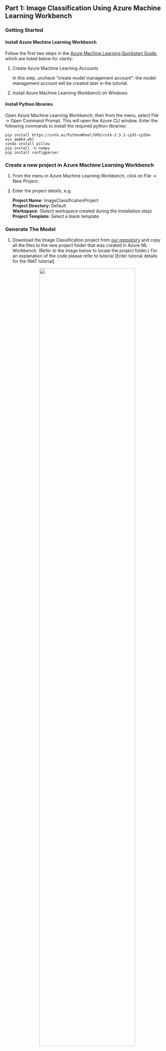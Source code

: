 ﻿## Part 1: Image Classification Using Azure Machine Learning Workbench

### Getting Started

#### Install Azure Machine Learning Workbench

Follow the first two steps in the [Azure Machine Learning Quickstart Guide](https://docs.microsoft.com/en-us/azure/machine-learning/preview/quickstart-installation), which are listed below for clarity:

1.	Create Azure Machine Learning Accounts

	In this step, uncheck "create model management account": the model management account will be created later in the tutorial.
2.	Install Azure Machine Learning Workbench on Windows

#### Install Python libraries

Open Azure Machine Learning Workbench, then from the menu, select File -> Open Command Prompt. This will open the Azure CLI window. Enter the following commands to install the required python libraries:
```
pip install https://cntk.ai/PythonWheel/GPU/cntk-2.3.1-cp35-cp35m-win_amd64.whl
conda install pillow
pip install -U numpy
pip install configparser
```

### Create a new project in Azure Machine Learning Workbench

1.	From the menu in Azure Machine Learning Workbench, click on File -> New Project.
2.	Enter the project details, e.g.

	<b>Project Name:</b> ImageClassificationProject<br/>
	<b>Project Directory:</b> Default <br/>
	<b>Workspace:</b> (Select workspace created during the Installation step) <br/>
	<b>Project Template:</b> Select a blank template <br/>

### Generate The Model

1.  Download the Image Classification project from [our repository](https://github.com/akegramener/ImgClassAzureMLCode) and copy all the files to the new project folder that was created in Azure ML Workbench. (Refer to the image below to locate the project folder.) For an explanation of the code please refer to tutorial [Enter tutorial details for the INAT tutorial]. 
	<p align="center"><img src="/Images/Azure-ML-Workbench-Project-Direc.jpg" data-canonical-src="/Images/Azure-ML-Workbench-Project-Direc.jpg" width="80%" height="80%" /><p>

2. Open the project directory (Directory location as shown in the image above). Locate the file named `Config.ini` and change the 'PATH' variable to a location that you prefer. (By default, the path points to `c:\azure_ml_outputs`.)

3.  In Azure Machine Learning Workbench, click on the Files icon (a file folder) along the left-hand side of the screen, then click on the file named `create_directories.py`. We will use this script to create an output directory on your machine in a specified location and create an environment variable pointing to the new folder. Enter your preferred location for the output directory in the "arguments" field, as show in the screenshot below. Click "Run".
         
	<p align="center"><img src="/Images/Azure-ML-Workbench-Create-Directories-Code.jpg" data-canonical-src="/Images/Azure-ML-Workbench-Create-Directories-Code.jpg" width="80%" height="80%"/><p>
 
4.	Open the output directory created in step 2. Inside this directory, locate a folder named `data`. Download and extract the [image files](https://storage.googleapis.com/us_inat_data/train_val/train_val_images_mini.tar.gz) to the data folder as shown in the image below:
	<p align="center"><img src="/Images/Azure-ML-Workbench-Outputs-Data.jpg" data-canonical-src="/Images/Azure-ML-Workbench-Outputs-Data.jpg" width="60%" height="60%" /><p>

5.  In Azure Machine Learning Workbench, click on the file named `structure_data.py`, then click "Run". After the code has finished running, you should see two new folders named `train` and `validation` have been created inside the `data` folder.
	<p align="center"><img src="/Images/Azure-ML-Workbench-Train-Validation-Folders.jpg" data-canonical-src="/Images/Azure-ML-Workbench-Train-Validation-Folders.jpg" width="80%" height="80%" /><p>
	Navigate into the `train` and `validation` folders. Each of these folders should contain image files sorted into subdirectories by species, as shown in the screen shots below:
	<p align="center"><img src="/Images/Azure-ML-Workbench-Outputs-Folders.jpg" data-canonical-src="/Images/Azure-ML-Workbench-Outputs-Folders.jpg" width="70%" height="70%"/><p>
	<p align="center"><img src="/Images/Azure-ML-Workbench-Outputs-Data-Train-Folder.jpg" data-canonical-src="/Images/Azure-ML-Workbench-Outputs-Data-Train-Folder.jpg" width="70%" height="70%"/><p>
	
6. In Azure Machine Learning Workbench, click on the file named `create_map_files.py`, then click "Run". Once the code has finished running, navigate to the `metadata` folder in your chosen output directory. You should see the files as shown in the screenshot below
	<p align="center"><img src="/Images/Azure-ML-Workbench-Outputs-Metadata-Folder.jpg" data-canonical-src="/Images/Azure-ML-Workbench-Outputs-Metadata-Folder.jpg" width="70%" height="70%"/><p>
 
7. In Azure Machine Learning Workbench, click on the file named `download_model.py` and click "Run". This code will download the [ResNet34 ImageNet CNTK model](https://www.cntk.ai/Models/CNTK_Pretrained/ResNet34_ImageNet_CNTK.model), which will be used for transfer learning in the next step. After the script has finished running, go to the `model` folder in your chosen output directory to ensure that the ResNet34 ImageNet model has been successfully downloaded to this folder.
	<p align="center"><img src="/Images/Azure-ML-Workbench-Outputs-Model-Folder.jpg" data-canonical-src="/Images/Azure-ML-Workbench-Outputs-Model-Folder.jpg" width="70%" height="70%"/><p>

8. In Azure Machine Learning Workbench, click on the file named `model.py`, enter `--train` in the arguments field, and click "Run".
Note: model training will take some time complete. Once the script has finished running, check the `model` folder inside of your chosen output directory; the following files should have been added to the folder:

	<p align="center"><img src="/Images/Azure-ML-Workbench-Outputs-Model-Folder2.jpg" data-canonical-src="/Images/Azure-ML-Workbench-Outputs-Model-Folder2.jpg" width="70%" height="70%"/><p>


### Create Web Service to be used for Model Evaluation

The following steps will illustrate how to create a web service that can be used for classifying images using the model.

1.	In Azure Machine Learning Workbench, click on the file named `score.py`, then click "Run". This will create the schema file required by the web service to determine the type of input and output. A file named `service_schema.json` will be added to the output folder that was created in step #2 of the "Generate Model" section.

2.	In Azure Machine Learning Workbench, click on the file named `prep_deploy.py` and enter the path of the folder where you would like to create a directory for deployment in the arguments field (as shown in the screenshot below), then click "Run".  This folder is the location where the script will copy all the files needed to create the web service.

	<p align="center"><img src="/Images/Azure-ML-Workbench-Prep-Deploy-Code.jpg" data-canonical-src="/Images/Azure-ML-Workbench-Prep-Deploy-Code.jpg" width="70%" height="70%"/><p>

	After the script has run, verify that files have been copied to the specified folder, as shown in the image below:

	<p align="center"><img src="/Images/Azure-ML-Workbench-Azure-ML-Deploy-Folder.jpg" data-canonical-src="/Images/Azure-ML-Workbench-Azure-ML-Deploy-Folder.jpg" width="70%" height="70%"/><p>

3.	In Azure Machine Leaning Workbench, click on File -> Open Command Prompt. This will launch the Azure Machine Learning Workbench Command Line Interface (CLI) window.

4.	In the CLI window, navigate to the folder you created for deployment in step two of this section. FOr example, the following command will navigate to a folder named `c:\azure_ml_deploy`:
	
	```
	cd c:\azure_ml_deploy
	```

5.	In the CLI window, enter the following commands to register the environment provider:

	```
	az provider register -n Microsoft.MachineLearningCompute
	az provider register -n Microsoft.ContainerRegistry
	az provider register -n Microsoft.ContainerService
	```

	To check if the environment providers have installed correctly, run the following 
	commands:

	```
	az provider show -n Microsoft.MachineLearningCompute
	az provider show -n Microsoft.ContainerRegistry
	az provider show -n Microsoft.ContainerService
	```

6.	To create an ACS cluster (which may take 10-20 minutes to be completely provisioned), edit the template command below to choose your desired environment name, Azure region, and resource group, then run the command.

	```
	az ml env setup --cluster -n [your environment name] -l [Azure region e.g. eastus2] [-g [resource group]]
	```
	
	For example, your completed command may resemble:

	```
	az ml env setup  --cluster  -n amldeployment  -l eastus2  -g amldeploymentrg
	```

	After issuing the setup command, check whether cluster environment setup is complete by editing the template command below, then running the command:

	```
	az ml env show -g [resource group] -n [your environment name] 
	```

	If the environment is still being created, you will get a message similar to the following:

	```
	{
	  "Cluster Name": "amldeployment",
	  "Cluster Size": 2,
	  "Created On": "2018-01-16T05:54:58.251Z",
	  "Location": "eastus2",
	  "Provisioning State": "Creating",
	  "Resource Group": "amldeploymentrg",
	  "Subscription": "c9726640-cf74-4111-92f5-0d1c87564b9
	}
	```
	The provisioning state variable will show that the cluster environment is still in the process of being created. Wait 10-20 minutes, then run the command again. You should see output similar to the following if cluster environment was successfully created:

	```
	{
	  "Cluster Name": "amldeployment",
	  "Cluster Size": 2,
	  "Created On": "2018-01-16T05:54:58.251Z",
	  "Location": "eastus2",
	  "Provisioning State": "Succeeded",
	  "Resource Group": "amldeploymentrg",
	  "Subscription": "c9726640-cf74-4111-92f5-0d1c87564b93"
	}
	```
	   
7.   Once the cluster has been provisioned successfully, set the environment to be the cluster you just created by editing the command template below, then running the command:

	```
	az ml env set -g [resource group] -n [your environment name] 
	```
	After running the above command, you should see output similar to the following:

	```
	Kubectl dashboard started for cluster at this endpoint: 127.0.0.1:52843/ui
	Compute set to amldeployment
	```

8.  Switch from the local environment to the cluster environment using the following command:

	```
	az ml env cluster
	```
	You may get a prompt that says "Continue with this subscription (Y/n)?" If so, enter "y" to confirm. After running the above command, you should see the following message in the CLI window:

	```
	Now running in cluster mode
	```

9.   Create a model management account by editing the following command template appropriately, then running the command.
     Note: the format of the command is as follows:
              
	```
	az ml account modelmanagement create -l [Azure region, e.g. eastus2] ^
	-n [your account name] -g [resource group name] ^
	--sku-instances [number of instances, e.g. 1] --sku-name [Pricing tier for example S1]
	```
     
	For example, your completed command may resemble the following:

	```
	az ml account modelmanagement create -l eastus2 -n modelmanageac -g  amldeploymentrg --sku-instances 1 --sku-name DevTest
	```

10.  To select the newly created model management account, edit the command template below, then execute the command:

	```
	az ml account modelmanagement set -n [your account name] -g [resource group name]
	```

11.   Create the web service service (this can take 10-20 minutes), by running the following command:

	```
	az ml service create realtime -c conda_dependencies.yml -f score.py -s service_schema.json -n imgclassapi -v -r python -d id2label --model-file resnet34-inat.model
	```

	The following switches are used with the `az ml service create realtime` command:

	- `-n`: The app name, which must be all lowercase.
	- `-f`: The scoring script file name.
	- `--model-file`: The model file. In this case, it's the pickled model.pkl file.
	- `-s`: The schema file that contains the schema for the input data to the web service.
	- `-r`: The type of model. In this case, it's a Python model.
	- `-c`: Path to the conda dependencies file where additional packages are specified.

	Note: The `score.py` script file contains the code both for running predictions on the model as well as for generating the service's input schema (as you saw earlier).

#### Retrieve Endpoint URL and Keys

In part 2 of this tutorial, you will need the following credentials to call your web service:
- Service endpoint URL
- Service primary key

1.	Navigate to portal.azure.com. Click "All resources" in the left-hand menu, and search for the modelmanagement account you created earlier. Click on the appropriate search result.

2.	Under "Application Settings," click "Model Management," then click "Services." Click on the name of the web service you created ("imgclassapi"). A pane will appear containing the endpoint URL and primary/secondary keys.

	<p align="center"><img src="/Images/Azure-ML-Workbench-Azure-ML-ModelManageAc-Services.jpg" data-canonical-src="/Images/Azure-ML-Workbench-Azure-ML-ModelManageAc-Services.jpg" width="70% height="70%"/><p>

	<p align="center"><img src="/Images/Azure-ML-Workbench-Azure-ML-Services-Imgclassapi.jpg" data-canonical-src="/Images/Azure-ML-Workbench-Azure-ML-Services-Imgclassapi.jpg" width="70% height="70%"/><p>

	<p align="center"><img src="/Images/Azure-ML-Workbench-Azure-ML-Service-Details.jpg" data-canonical-src="/Images/Azure-ML-Workbench-Azure-ML-Service-Details.jpg" width="70% height="70%"/><p>
